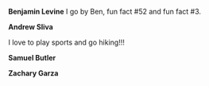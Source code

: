 **Benjamin Levine**
I go by Ben, fun fact #52 and fun fact #3. 


**Andrew Sliva**

I love to play sports and go hiking!!!


**Samuel Butler**


**Zachary Garza**


